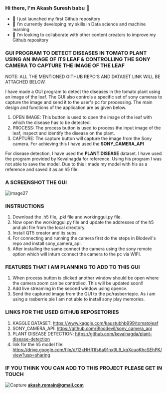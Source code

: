 ### Hi there, I'm Akash Suresh babu 👋




- 🔭 I just launched my first Github repository 
- 🌱 I’m currently developing my skills in Data science and machine learning
- 👯 I’m looking to collaborate with other content creators to improve my Github repository

### GUI PROGRAM TO DETECT DISEASES IN TOMATO PLANT USING AN IMAGE OF ITS LEAF & CONTROLLING THE SONY CAMERA TO CAPTURE THE IMAGE OF THE LEAF 

NOTE: ALL THE MENTIONED GITHUB REPO'S AND DATASET LINK WILL BE ATTACHED BELOW.

I have made a GUI program to detect the diseases in the tomato plant using an image of the leaf. The GUI also controls a specific set of sony cameras to capture the image and send it to the user's pc for processing. The main design and functions of the application are as given below.


1. OPEN IMAGE:  This button is used to open the image of the leaf with which the disease has to be detected.
2. PROCESS:    The process button is used to process the input image of the leaf, inspect and identify the disease on the plant.
3. CAPTURE: The capture button will capture the image from the Sony camera. For achieving this I have used the **SONY_CAMERA_API**

For disease detection, I have used the **PLANT DISEASE** dataset. I have used the program provided by Kevalnagda for reference. Using his program I was not able to save the model. Due to this I made my model with his as a reference and saved it as an h5 file. 

### A SCREENSHOT THE GUI 

![image27](https://user-images.githubusercontent.com/64519161/114650089-40a3c400-9cff-11eb-888d-aa4b36ec6a1f.png)

###  INSTRUCTIONS
1. Download the .h5 file, .pkl file and workinggui.py file.
2. Now open the workinggui.py file and update the addresses of the h5 and pkl file from the local directory.
3. Install QT5 creator and its subs.
4. For connecting and running the camera first do the steps in Blodevil's repo and install sony_camera_api.
5. After installing the same connect the camera using the sony remote option which will inturn connect the camera to the pc via WIFI.

### FEATURES THAT I AM PLANNING TO ADD TO THIS GUI

1. When process button is clicked another window should be open where the camera zoom can be controlled. This will be updated soon!!
2. Add live streaming in the second window using opencv.
3. Send the captured image from the GUI to the pc/rasberriepie. As i am using a rasberrie pie I am not able to install sony play memories.

### LINKS FOR THE USED GITHUB REPOSETORIES
1. KAGGLE DATASET:             https://www.kaggle.com/kaustubhb999/tomatoleaf
2. SONY_CAMERA_API:            https://github.com/Bloodevil/sony_camera_api
3. PLANT DISEASE DETECTION:    https://github.com/kevalnagda/plant-disease-detection
4. link for the h5 model file: https://drive.google.com/file/d/12kHHR1fs6a91nx9L9_kqXcuoKhcSEhPK/view?usp=sharing


### IF YOU THINK YOU CAN ADD TO THIS PROJECT PLEASE GET IN TOUCH 

![Capture](https://user-images.githubusercontent.com/64519161/114655206-6209ad80-9d09-11eb-8ddf-dca854f0e92f.PNG) **akash.romain@gmail.com**







